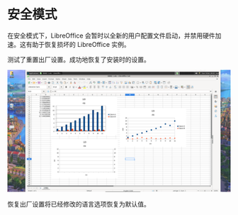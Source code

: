 # 安全模式

在安全模式下，LibreOffice 会暂时以全新的用户配置文件启动，并禁用硬件加速。这有助于恢复损坏的 LibreOffice 实例。

测试了重置出厂设置。成功地恢复了安装时的设置。

![fac](img/fac.png)

恢复出厂设置将已经修改的语言选项恢复为默认值。
